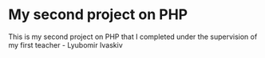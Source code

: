 # My second project on PHP
This is my second project on PHP that I completed under the supervision of my first teacher - Lyubomir Ivaskiv
